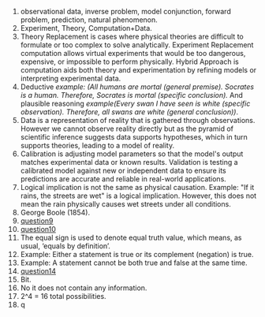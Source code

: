 1. observational data, inverse problem, model conjunction, forward problem, prediction, natural phenomenon.
2. Experiment, Theory, Computation+Data.
3. Theory Replacement is cases where physical theories are difficult to formulate or too complex to solve analytically. Experiment Replacement computation allows virtual experiments that would be too dangerous, expensive, or impossible to perform physically. Hybrid Approach is computation aids both theory and experimentation by refining models or interpreting experimental data.  
4. Deductive *example: (All humans are mortal (general premise). Socrates is a human. Therefore, Socrates is mortal (specific conclusion).* And plausible reasoning *example(Every swan I have seen is white (specific observation). Therefore, all swans are white (general conclusion))*.  
5. Data is a representation of reality that is gathered through observations. However we cannot observe reality directly but as the pyramid of scientific inference suggests data supports hypotheses, which in turn supports theories, leading to a model of reality.
6. Calibration is adjusting model parameters so that the model's output matches experimental data or known results. Validation is testing a calibrated model against new or independent data to ensure its predictions are accurate and reliable in real-world applications.  
7. Logical implication is not the same as physical causation.
Example: "If it rains, the streets are wet" is a logical implication. However, this does not mean the rain physically causes wet streets under all conditions.  
8. George Boole (1854).  
9. [question9](question9.jpeg)  
10. [question10](question10.jpeg)  
11. The equal sign is used to denote equal truth value, which means, as usual, ‘equals by definition’.  
12. Example: Either a statement is true or its complement (negation) is true.
13. Example: A statement cannot be both true and false at the same time.  
14. [question14](question14.jpeg)  
15. Bit.  
16. No it does not contain any information.
17. 2^4 = 16 total possibilities.  
18. q

